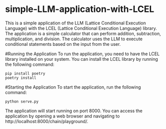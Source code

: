 # simple-LLM-application-with-LCEL

This is a simple application of the LLM (Lattice Conditional Execution Language) with the LCEL (Lattice Conditional Execution Language) library. The application is a simple calculator that can perform addition, subtraction, multiplication, and division. The calculator uses the LLM to execute conditional statements based on the input from the user.

#Running the Application
To run the application, you need to have the LCEL library installed on your system. You can install the LCEL library by running the following command:

```
pip install poetry
poetry install
```
#Starting the Application
To start the application, run the following command:

```
python serve.py
```
The application will start running on port 8000. You can access the application by opening a web browser and navigating to http://localhost:8000/chain/playground/.